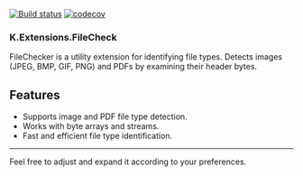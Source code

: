 [![Build status](https://github.com/Atroxt/K.Extensions.FileCheck/actions/workflows/ci.yml/badge.svg?branch=main)](https://github.com/Atroxt/K.Extensions.FileCheck/actions/workflows/ci.yml)
[![codecov](https://codecov.io/gh/Atroxt/K.Extensions.FileCheck/branch/main/graph/badge.svg?token=eO2YXBV9hi)](https://codecov.io/gh/Atroxt/K.Extensions.FileCheck)

### K.Extensions.FileCheck

FileChecker is a utility extension for identifying file types. Detects images (JPEG, BMP, GIF, PNG) and PDFs by examining their header bytes.

## Features

- Supports image and PDF file type detection.
- Works with byte arrays and streams.
- Fast and efficient file type identification.

----
Feel free to adjust and expand it according to your preferences.
